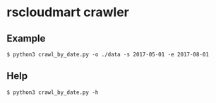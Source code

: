 # rscloudmart crawler

## Example

```
$ python3 crawl_by_date.py -o ./data -s 2017-05-01 -e 2017-08-01
```

## Help

```
$ python3 crawl_by_date.py -h
```

